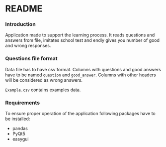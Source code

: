 
# README

### Introduction

Application made to support the learning process. It reads questions and answers from file, imitates school test and endly gives you number of good and wrong responses. 

### Questions file format

Data file has to have csv format. Columns with questions and good answers have to be named `question` and `good_answer`. Columns with other headers will be considered as wrong answers.

`Example.csv` contains examples data.

### Requirements

To ensure proper operation of the application following packages have to be installed:
* pandas
* PyQt5
* easygui
